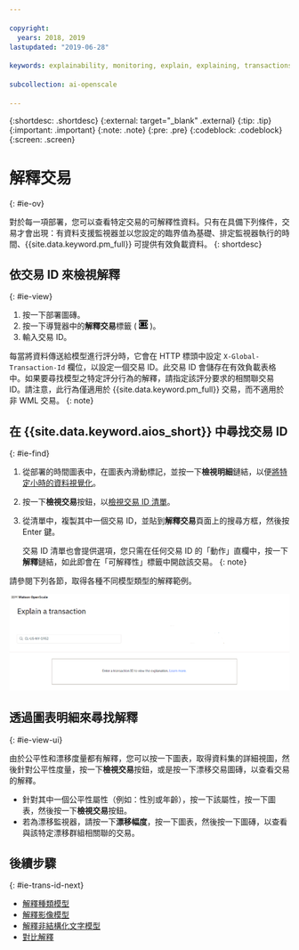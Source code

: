 ```yaml
---

copyright:
  years: 2018, 2019
lastupdated: "2019-06-28"

keywords: explainability, monitoring, explain, explaining, transactions, transaction ID

subcollection: ai-openscale

---
```


{:shortdesc: .shortdesc}
{:external: target="_blank" .external}
{:tip: .tip}
{:important: .important}
{:note: .note}
{:pre: .pre}
{:codeblock: .codeblock}
{:screen: .screen}

# 解釋交易
{: #ie-ov}

對於每一項部署，您可以查看特定交易的可解釋性資料。只有在具備下列條件，交易才會出現：有資料支援監視器並以您設定的臨界值為基礎、排定監視器執行的時間、{{site.data.keyword.pm_full}} 可提供有效負載資料。
{: shortdesc}

## 依交易 ID 來檢視解釋
{: #ie-view}

1. 按一下部署圖磚。
2. 按一下導覽器中的**解釋交易**標籤 ( ![「解釋交易」標籤](images/insight-transact-tab.png) )。
3. 輸入交易 ID。

每當將資料傳送給模型進行評分時，它會在 HTTP 標頭中設定 `X-Global-Transaction-Id` 欄位，以設定一個交易 ID。此交易 ID 會儲存在有效負載表格中。如果要尋找模型之特定評分行為的解釋，請指定該評分要求的相關聯交易 ID。請注意，此行為僅適用於 {{site.data.keyword.pm_full}} 交易，而不適用於非 WML 交易。
{: note}

## 在 {{site.data.keyword.aios_short}} 中尋找交易 ID
{: #ie-find}

1.  從部署的時間圖表中，在圖表內滑動標記，並按一下**檢視明細**鏈結，以便[將特定小時的資料視覺化](/docs/services/ai-openscale?topic=ai-openscale-it-ov#it-vdet)。
1.  按一下**檢視交易**按鈕，以[檢視交易 ID 清單](/docs/services/ai-openscale?topic=ai-openscale-it-ov#it-tra)。
1.  從清單中，複製其中一個交易 ID，並貼到**解釋交易**頁面上的搜尋方框，然後按 Enter 鍵。

    交易 ID 清單也會提供選項，您只需在任何交易 ID 的「動作」直欄中，按一下**解釋**鏈結，如此即會在「可解釋性」標籤中開啟該交易。
    {: note}

  請參閱下列各節，取得各種不同模型類型的解釋範例。

  ![可解釋性交易 ID](images/insight-explain-trans-id.png)

## 透過圖表明細來尋找解釋
{: #ie-view-ui}

由於公平性和漂移度量都有解釋，您可以按一下圖表，取得資料集的詳細視圖，然後針對公平性度量，按一下**檢視交易**按鈕，或是按一下漂移交易圖磚，以查看交易的解釋。

- 針對其中一個公平性屬性（例如：性別或年齡），按一下該屬性，按一下圖表，然後按一下**檢視交易**按鈕。
- 若為漂移監視器，請按一下**漂移幅度**，按一下圖表，然後按一下圖磚，以查看與該特定漂移群組相關聯的交易。

## 後續步驟
{: #ie-trans-id-next}

- [解釋種類模型](/docs/services/ai-openscale?topic=ai-openscale-ie-class)
- [解釋影像模型](/docs/services/ai-openscale?topic=ai-openscale-ie-image)
- [解釋非結構化文字模型](/docs/services/ai-openscale?topic=ai-openscale-ie-unstruct)
- [對比解釋](/docs/services/ai-openscale?topic=ai-openscale-ie-pp-pn)
